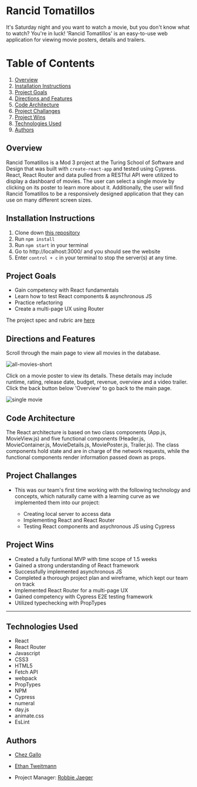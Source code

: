# Rancid Tomatillos

It's Saturday night and you want to watch a movie, but you don't know what to watch? You're in luck! 'Rancid Tomatillos' is an easy-to-use web application for viewing movie posters, details and trailers.

# Table of Contents

1. [Overview](#overview)
2. [Installation Instructions](#installationInstructions)
3. [Project Goals](#projectGoals)
4. [Directions and Features](#directions)
5. [Code Architecture](#codeArchitecture)
6. [Project Challanges](#projectChallanges)
7. [Project Wins](#projectWins)
8. [Technologies Used](#techUsed)
9. [Authors](#authors)

## Overview <a name="overview"></a>

Rancid Tomatillos is a Mod 3 project at the Turing School of Software and Design that was built with `create-react-app` and tested using Cypress. React, React Router and data pulled from a RESTful API were utilized to display a dashboard of movies. The user can select a single movie by clicking on its poster to learn more about it. Additionally, the user will find Rancid Tomatillos to be a responsively designed application that they can use on many different screen sizes. 

## Installation Instructions <a name="installationInstructions"></a>

1. Clone down [this repository](https://github.com/cagallo/rancid-tomatillos)
2. Run `npm install`
3. Run `npm start` in your terminal
4. Go to http://localhost:3000/ and you should see the website
5. Enter `control + c` in your terminal to stop the server(s) at any time.

## Project Goals <a name="projectGoals"></a>

- Gain competency with React fundamentals
- Learn how to test React components & asynchronous JS
- Practice refactoring
- Create a multi-page UX using Router

The project spec and rubric are [here](https://frontend.turing.edu/projects/module-3/rancid-tomatillos-v3.html)

## Directions and Features <a name="directions"></a>

Scroll through the main page to view all movies in the database.

![all-movies-short](https://user-images.githubusercontent.com/78453792/153780939-7df21bbb-41cf-4440-9f77-09f8e0c88773.gif)

Click on a movie poster to view its details. These details may include runtime, rating, release date, budget, revenue, overview and a video trailer. Click the back button below 'Overview' to go back to the main page. 

![single movie](https://user-images.githubusercontent.com/78453792/153780667-77c00142-c85c-463c-9b8b-eb1104f36b44.gif)


## Code Architecture <a name="codeArchitecture"></a>

The React architecture is based on two class components (App.js, MovieView.js) and five functional components (Header.js, MovieContainer.js, MovieDetails.js, MoviePoster.js, Trailer.js). The class components hold state and are in charge of the network requests, while the functional components render information passed down as props.

## Project Challanges <a name="projectChallanges"></a>

- This was our team's first time working with the following technology and concepts, which naturally came with a learning curve as we implemented them into our project:

    - Creating local server to access data 
    - Implementing React and React Router
    - Testing React components and asychronous JS using Cypress

## Project Wins <a name="projectWins"></a>

- Created a fully funtional MVP with time scope of 1.5 weeks
- Gained a strong understanding of React framework 
- Successfully implemented asynchronous JS
- Completed a thorough project plan and wireframe, which kept our team on track 
- Implemented React Router for a multi-page UX
- Gained competency with Cypress E2E testing framework
- Utilized typechecking with PropTypes

---------------------------------------
## Technologies Used <a name="techUsed"></a>

- React
- React Router
- Javascript
- CSS3
- HTML5
- Fetch API
- webpack
- PropTypes
- NPM
- Cypress
- numeral 
- day.js
- animate.css
- EsLint 

## Authors <a name="authors"></a>

- [Chez Gallo](https://github.com/cagallo)
- [Ethan Tweitmann](https://github.com/ectweitmann)

- Project Manager: [Robbie Jaeger](https://github.com/robbiejaeger)
